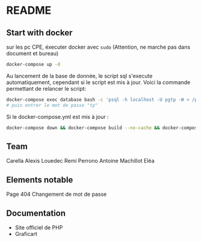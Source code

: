 # README

## Start with docker

sur les pc CPE, éxecuter docker avec `sudo` (Attention, ne marche pas dans document et bureau)

```bash
docker-compose up -d
```

Au lancement de la base de donnée, le script sql s'execute automatiquement, cependant si le script est mis à jour. Voici la commande permettant de relancer le script:
```bash
docker-compose exec database bash -c 'psql -h localhost -U pgtp -W < /public/bd/acuBD-pgsql.sql'
# puis entrer le mot de passe "tp"
```

Si le docker-compose.yml est mis à jour :
```bash
docker-compose down && docker-compose build --no-cache && docker-compose up -d
```

## Team
Carella Alexis 
Louedec Remi 
Perrono Antoine 
Machillot Eléa 

## Elements notable
Page 404 
Changement de mot de passe

## Documentation
- Site officiel de PHP
- Graficart